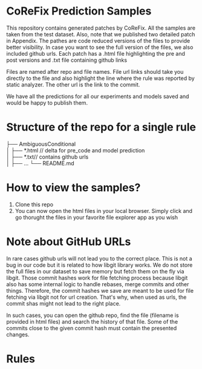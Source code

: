 # CoReFix Prediction Samples

This repository contains generated patches by CoReFix. All the samples are taken from the test dataset. Also, note that we published two detailed patch in Appendix.
The pathes are code reduced versions of the files to provide better visibility.
In case you want to see the full version of the files, we also included github urls. 
Each patch has a .html file highlighting the pre and post versions and .txt file containing github links

Files are named after repo and file names.
File url links should take you directly to the file and also highlight the line where the rule was reported by static analyzer.
The other url is the link to the commit.

We have all the predictions for all our experiments and models saved and would be happy to publish them.

# Structure of the repo for a single rule

├── AmbiguousConditional \
│   ├── *.html // delta for pre_code and model prediction \
│   ├── *.txt// contains github urls \
│   ├── ...
└── README.md 


# How to view the samples?

1. Clone this repo
2. You can now open the html files in your local browser. Simply click and go thorught the files in your favorite file explorer app as you wish

# Note about GitHub URLs

In rare cases github urls will not lead you to the correct place. This is not a bug in our code but it is related to how libgit library works. We do not store the full files in our dataset to save memory but fetch them on the fly via libgit. Those commit hashes work for file fetching process because libgit also has some internal logic to handle rebases, merge commits and other things. Therefore, the commit hashes we save are meant to be used for file fetching via libgit not for url creation. That's why, when used as urls, the commit shas might not lead to the right place.

In such cases, you can open the github repo, find the file (filename is provided in html files) and search the history of that file. Some of the commits close to the given commit hash must contain the presented changes.



# Rules

